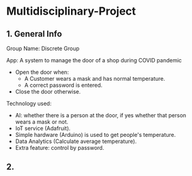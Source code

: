 # Multidisciplinary-Project

## 1. General Info
Group Name: Discrete Group

App: A system to manage the door of a shop during COVID pandemic
  - Open the door when:
    + A Customer wears a mask and has normal temperature.
    + A correct password is entered.
  - Close the door otherwise.

Technology used:
  - AI: whether there is a person at the door, if yes whether that person wears a mask or not.
  - IoT service (Adafruit).
  - Simple hardware (Arduino) is used to get people's temperature.
  - Data Analytics (Calculate average temperature).
  - Extra feature: control by password.

## 2. 